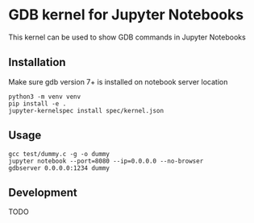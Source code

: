 # GDB kernel for Jupyter Notebooks

This kernel can be used to show GDB commands in Jupyter Notebooks

## Installation

Make sure gdb version 7+ is installed on notebook server location

```shell
python3 -m venv venv
pip install -e .
jupyter-kernelspec install spec/kernel.json
```

## Usage

```shell
gcc test/dummy.c -g -o dummy
jupyter notebook --port=8080 --ip=0.0.0.0 --no-browser
gdbserver 0.0.0.0:1234 dummy
```

## Development

TODO
